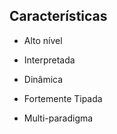 ## Características

 - Alto nível

 - Interpretada

 - Dinâmica

 - Fortemente Tipada

 - Multi-paradigma
